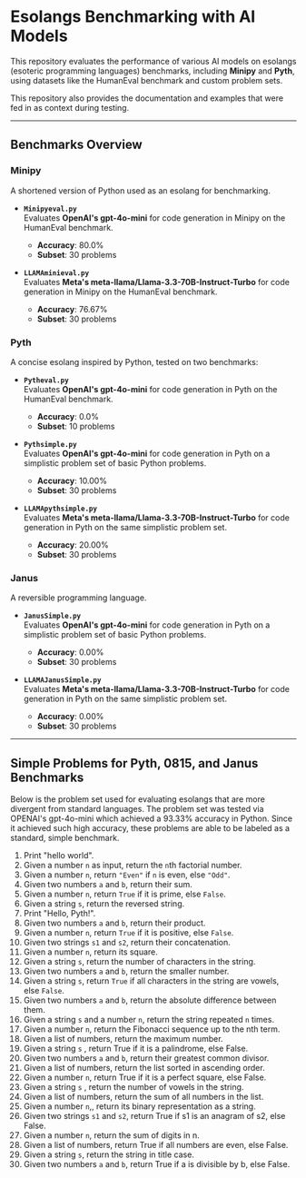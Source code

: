 # Esolangs Benchmarking with AI Models

This repository evaluates the performance of various AI models on esolangs (esoteric programming languages) benchmarks, including **Minipy** and **Pyth**, using datasets like the HumanEval benchmark and custom problem sets.

This repository also provides the documentation and examples that were fed in as context during testing. 

---

## Benchmarks Overview

### Minipy
A shortened version of Python used as an esolang for benchmarking.

- **`Minipyeval.py`**  
  Evaluates **OpenAI's gpt-4o-mini** for code generation in Minipy on the HumanEval benchmark.  
  - **Accuracy**: 80.0%  
  - **Subset**: 30 problems

- **`LLAMAminieval.py`**  
  Evaluates **Meta's meta-llama/Llama-3.3-70B-Instruct-Turbo** for code generation in Minipy on the HumanEval benchmark.  
  - **Accuracy**: 76.67%  
  - **Subset**: 30 problems

### Pyth
A concise esolang inspired by Python, tested on two benchmarks:

- **`Pytheval.py`**  
  Evaluates **OpenAI's gpt-4o-mini** for code generation in Pyth on the HumanEval benchmark.  
  - **Accuracy**: 0.0%  
  - **Subset**: 10 problems

- **`Pythsimple.py`**  
  Evaluates **OpenAI's gpt-4o-mini** for code generation in Pyth on a simplistic problem set of basic Python problems.  
  - **Accuracy**: 10.00%  
  - **Subset**: 30 problems

- **`LLAMApythsimple.py`**  
  Evaluates **Meta's meta-llama/Llama-3.3-70B-Instruct-Turbo** for code generation in Pyth on the same simplistic problem set.  
  - **Accuracy**: 20.00%  
  - **Subset**: 30 problems

### Janus
A reversible programming language. 

- **`JanusSimple.py`**  
  Evaluates **OpenAI's gpt-4o-mini** for code generation in Pyth on a simplistic problem set of basic Python problems.  
  - **Accuracy**: 0.00%  
  - **Subset**: 30 problems

- **`LLAMAJanusSimple.py`**  
  Evaluates **Meta's meta-llama/Llama-3.3-70B-Instruct-Turbo** for code generation in Pyth on the same simplistic problem set.  
  - **Accuracy**: 0.00%  
  - **Subset**: 30 problems

---

## Simple Problems for Pyth, 0815, and Janus Benchmarks

Below is the problem set used for evaluating esolangs that are more divergent from standard languages. The problem set was tested via OPENAI's gpt-4o-mini which achieved a 93.33% accuracy in Python. Since it achieved such high accuracy, these problems are able to be labeled as a standard, simple benchmark. 

1. Print "hello world".
2. Given a number `n` as input, return the `n`th factorial number.
3. Given a number `n`, return `"Even"` if `n` is even, else `"Odd"`.
4. Given two numbers `a` and `b`, return their sum.
5. Given a number `n`, return `True` if it is prime, else `False`.
6. Given a string `s`, return the reversed string.
7. Print "Hello, Pyth!".
8. Given two numbers `a` and `b`, return their product.
9. Given a number `n`, return `True` if it is positive, else `False`.
10. Given two strings `s1` and `s2`, return their concatenation.
11. Given a number `n`, return its square.
12. Given a string `s`, return the number of characters in the string.
13. Given two numbers `a` and `b`, return the smaller number.
14. Given a string `s`, return `True` if all characters in the string are vowels, else `False`.
15. Given two numbers `a` and `b`, return the absolute difference between them.
16. Given a string `s` and a number `n`, return the string repeated `n` times.
17. Given a number `n`, return the Fibonacci sequence up to the nth term.
18. Given a list of numbers, return the maximum number.
19. Given a string `s` , return True if it is a palindrome, else False.
20. Given two numbers `a` and `b`, return their greatest common divisor.
21. Given a list of numbers, return the list sorted in ascending order.
22. Given a number `n`, return True if it is a perfect square, else False.
23. Given a string  `s` , return the number of vowels in the string.
24. Given a list of numbers, return the sum of all numbers in the list.
25. Given a number `n`,, return its binary representation as a string.
26. Given two strings `s1` and `s2`, return True if s1 is an anagram of s2, else False.
27. Given a number `n`, return the sum of digits in n.
28. Given a list of numbers, return True if all numbers are even, else False.
29. Given a string `s`, return the string in title case.
30. Given two numbers  `a` and `b`, return True if a is divisible by b, else False.
    
